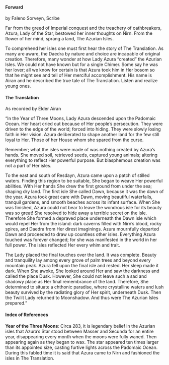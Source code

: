 #### Forward
by Faleno Sorveyn, Scribe

Far from the greed of Imperial conquest and the treachery of oathbreakers, Azura, Lady of the Star, bestowed her inner thoughts on Nirn. From the flower of her mind, sprang a land, The Azurian Isles.

To comprehend her isles one must first hear the story of The Translation. As many are aware, the Daedra by nature and choice are incapable of original creation. Therefore, many wonder at how Lady Azura “created” the Azurian Isles. We could not have known but for a single Chimer. Some say he was her lover; all we know for certain is that Azura took him in Her bosom so that he might see and tell of Her merciful accomplishment. His name is Airan and he described the true tale of The Translation. Listen and realize young ones.
#### The Translation
As recorded by Elder Airan

“In the Year of Three Moons, Lady Azura descended upon the Padomaic Ocean. Her heart cried out because of Her people’s persecution. They were driven to the edge of the world; forced into hiding. They were slowly losing faith in Her vision. Azura deliberated to shape another land for the few still loyal to Her. Those of her House whom she spared from the curse.

Remember; what the isles were made of was nothing created by Azura’s hands. She moved soil, retrieved seeds, captured young animals; altering everything to reflect Her powerful purpose. But blasphemous creation was not a part of Her isles.

To the east and south of Resdayn, Azura came upon a patch of stilled waters. Finding this region to be suitable, She began to weave Her powerful abilities. With Her hands She drew the first ground from under the sea; shaping dry land. The first isle She called Dawn, because it was the dawn of the year. Azura took great care with Dawn, moving beautiful waterfalls, tranquil gardens, and smooth beaches across its infant surface. When She was finished, Azura could not bear to leave the wondrous isle for its beauty was so great! She resolved to hide away a terrible secret on the isle. Therefore She formed a depraved place underneath the Dawn isle which would repel Her from the island: dark caverns filled with Nirn’s blood, rocky spires, and Daedra from Her direst imaginings. Azura mournfully departed Dawn and proceeded to draw up countless other isles. Everything Azura touched was forever changed; for she was manifested in the world in her full power. The isles reflected Her every whim and trait.

The Lady placed the final touches over the land. It was complete. Beauty and tranquility lay among every grove of palm trees and beyond every mountain peak. Azura fell upon the final isle and rested. Her sleep made it dark. When She awoke, She looked around Her and saw the darkness and called the place Dusk. However, She could not leave such a sad and shadowy place as Her final remembrance of the land. Therefore, She determined to situate a chthonic paradise, where crystalline waters and lush beauty survived by the radiating glory of Her spirit, underneath Dusk. Then the Twilit Lady returned to Moonshadow. And thus were The Azurian Isles prepared.”
#### Index of References
**Year of the Three Moons**: Circa 283, it is legendary belief in the Azurian isles that Azura’s Star stood between Masser and Secunda for an entire year, disappearing every month when the moons were fully waned. Then appearing again as they began to wax. The star appeared ten times larger than its appointed size, casting furtive lights across the Padomaic Ocean. During this fabled time it is said that Azura came to Nirn and fashioned the isles in The Translation.